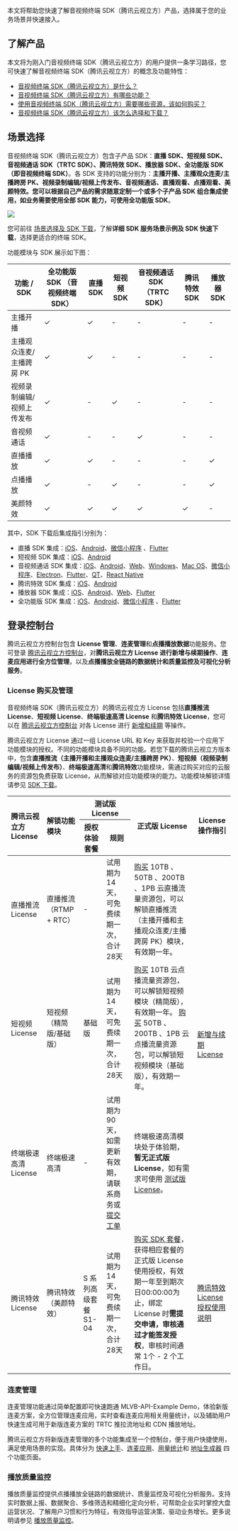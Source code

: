 本文将帮助您快速了解音视频终端 SDK（腾讯云视立方）产品，选择属于您的业务场景并快速接入。

## 了解产品

本文将为刚入门音视频终端 SDK（腾讯云视立方）的用户提供一条学习路径，您可快速了解音视频终端 SDK（腾讯云视立方）的概念及功能特性：

- [音视频终端 SDK（腾讯云视立方）是什么？](https://cloud.tencent.com/document/product/1449/56924)
- [音视频终端 SDK（腾讯云视立方）有哪些功能？](https://cloud.tencent.com/document/product/1449/56926)
- [使用音视频终端 SDK（腾讯云视立方）需要哪些资源，该如何购买？](https://cloud.tencent.com/document/product/1449/56972)
- [音视频终端 SDK（腾讯云视立方）该怎么选择和下载？](https://cloud.tencent.com/document/product/1449/56978)


## 场景选择

音视频终端 SDK（腾讯云视立方）包含子产品 SDK：**直播 SDK、短视频 SDK、音视频通话 SDK（TRTC SDK）、腾讯特效 SDK、播放器 SDK、全功能版 SDK（即音视频终端 SDK）**。各 SDK 支持的功能分别为：**主播开播、主播观众连麦/主播跨房 PK、视频录制编辑/视频上传发布、音视频通话、直播观看、点播观看、美颜特效。您可以根据自己产品的需求随意定制一个或多个子产品 SDK 组合集成使用，如业务需要使用全部 SDK 能力，可使用全功能版 SDK**。

![](https://qcloudimg.tencent-cloud.cn/raw/c63c5fcb16f1dd257d446f62e451da8d.png)

您可前往 [场景选择及 SDK 下载](https://cloud.tencent.com/document/product/1449/56978)，了解**详细 SDK 服务场景示例及 SDK 快速下载**，选择更适合的终端 SDK。

功能模块与 SDK 展示如下图：
<style> .markdown-text-box table th,.markdown-text-box table td{text-align: center;} </style>
<table>
<thead>
<tr>
<th>功能 / SDK</th>
<th>全功能版 SDK （音视频终端 SDK）</th>
<th>直播 SDK</th>
<th>短视频 SDK</th>
<th>音视频通话 SDK （TRTC SDK）</th>
<th>腾讯特效 SDK</th>
<th>播放器 SDK</th>
</tr>
</thead>
<tbody><tr>
<td>主播开播</td>
<td>&#10003;</td>
<td>&#10003;</td>
<td>-</td>
<td>-</td>
<td>-</td>
<td>-</td>
</tr>
<tr>
<td>主播观众连麦/主播跨房 PK</td>
<td>&#10003;</td>
<td>&#10003;</td>
<td>-</td>
<td>-</td>
<td>-</td>
<td>-</td>
</tr>
<tr>
<td>视频录制编辑/视频上传发布</td>
<td>&#10003;</td>
<td>-</td>
<td>&#10003;</td>
<td>-</td>
<td>-</td>
<td>-</td>
</tr>
<tr>
<td>音视频通话</td>
<td>&#10003;</td>
<td>-</td>
<td>-</td>
<td>&#10003;</td>
<td>-</td>
<td>-</td>
</tr>
<tr>
<td>直播播放</td>
<td>&#10003;</td>
<td>&#10003;</td>
<td>-</td>
<td>-</td>
<td>-</td>
<td>&#10003;</td>
</tr>
<tr>
<td>点播播放</td>
<td>&#10003;</td>
<td>-</td>
<td>&#10003;</td>
<td>-</td>
<td>-</td>
<td>&#10003;</td>
</tr>
<tr>
<td>美颜特效</td>
<td>&#10003;</td>
<td>&#10003;</td>
<td>&#10003;</td>
<td>&#10003;</td>
<td>&#10003;</td>
<td>-</td>
</tr>
</tbody></table>

其中，SDK 下载后集成指引分别为：
- 直播 SDK 集成：[iOS](https://cloud.tencent.com/document/product/454/56588)、[Android](https://cloud.tencent.com/document/product/454/56589)、[微信小程序](https://cloud.tencent.com/document/product/454/12554) 、[Flutter](https://cloud.tencent.com/document/product/454/71666)
- 短视频 SDK 集成：[iOS](https://cloud.tencent.com/document/product/584/11638)、[Android](https://cloud.tencent.com/document/product/584/11631)
- 音视频通话 SDK 集成：[iOS](https://cloud.tencent.com/document/product/647/32173)、[Android](https://cloud.tencent.com/document/product/647/32175)、[Web](https://cloud.tencent.com/document/product/647/16863)、[Windows](https://cloud.tencent.com/document/product/647/71407)、[Mac OS](https://cloud.tencent.com/document/product/647/32176)、[微信小程序](https://cloud.tencent.com/document/product/647/32183)、[Electron](https://cloud.tencent.com/document/product/647/38549)、[Flutter](https://cloud.tencent.com/document/product/647/51602)、[QT](https://cloud.tencent.com/document/product/647/52914)、[React Native](https://cloud.tencent.com/document/product/647/63791)
- 腾讯特效 SDK 集成：[iOS](https://cloud.tencent.com/document/product/616/65894)、[Android](https://cloud.tencent.com/document/product/616/65891)
- 播放器 SDK 集成：[iOS](https://cloud.tencent.com/document/product/881/20199)、[Android](https://cloud.tencent.com/document/product/881/20200)、[Web](https://cloud.tencent.com/document/product/881/20198)、[Flutter](https://cloud.tencent.com/document/product/881/60729)
- 全功能版 SDK 集成：[iOS](https://cloud.tencent.com/document/product/454/56588)、[Android](https://cloud.tencent.com/document/product/454/56589)、[微信小程序](https://cloud.tencent.com/document/product/454/12554) 、[Flutter](https://cloud.tencent.com/document/product/454/71666)

## 登录控制台

腾讯云视立方控制台包含 **License 管理**、**连麦管理**和**点播播放数据**功能服务。您可登录 [腾讯云视立方控制台](https://console.cloud.tencent.com/vcube)，对**腾讯云视立方 License 进行新增与续期操作**、**连麦应用进行全方位管理**，以及**点播播放全链路的数据统计和质量监控及可视化分析服务**。

### License 购买及管理

音视频终端 SDK（腾讯云视立方）的腾讯云视立方 License 包括**直播推流 License**、**短视频 License**、**终端极速高清 License** 和**腾讯特效 License**，您可以在 [腾讯云视立方控制台](https://console.cloud.tencent.com/vcube) 对各 License 进行 [新增和续期](https://cloud.tencent.com/document/product/1449/56981) 等操作。

腾讯云视立方 License 通过一组 License URL 和 Key 来获取并校验一个应用下功能模块的授权。不同的功能模块具备不同的功能。若您下载的腾讯云视立方版本中，包含**直播推流（主播开播和主播观众连麦/主播跨房 PK）**、**短视频（视频录制编辑/视频上传发布）**、**终端极速高清**和**腾讯特效**功能模块，需通过购买对应的云服务的资源包免费获取 License，从而解锁对应功能模块的能力。功能模块解锁详情请参见 [SDK 下载](https://cloud.tencent.com/document/product/1449/56978)。

<table>
<thead>
<tr>
<th align="left" rowspan=2>腾讯云视立方 License</th>
<th align="left" rowspan=2>解锁功能模块</th>
<th colspan=2>测试版 License</th>
<th rowspan=2>正式版 License</th>
<th rowspan=2>License操作指引</th>
</tr>
<tr>
<th>授权体验套餐</th>
<th>规则</th>
</tr>
</thead>
<tbody>
<tr>
<td align="left">直播推流 License</td>
<td align="left">直播推流（RTMP + RTC）</td>
<td>-</td>
<td>试用期为14天，可免费续期一次，合计28天</td>
<td><a href="https://buy.cloud.tencent.com/vcube">购买</a> 10TB 、50TB 、200TB 、1PB 云直播流量资源包，可以解锁直播推流（主播开播和主播观众连麦/主播跨房 PK）模块，有效期一年。</td>
<td rowspan=3><a href="https://cloud.tencent.com/document/product/1449/56981">新增与续期 License</a></td>
</tr>
<tr>
<td align="left">短视频 License</td>
<td align="left">短视频（精简版/基础版）</td>
<td>基础版</td>
<td>试用期为14天，可免费续期一次，合计28天</td>
<td><a href="https://buy.cloud.tencent.com/vcube">购买</a> 10TB 云点播流量资源包，可以解锁短视频模块（精简版），有效期一年。 <a href="https://buy.cloud.tencent.com/vcube">购买</a> 50TB 、200TB 、1PB 云点播流量资源包，可以解锁短视频模块（基础版），有效期一年。</td>
</tr>
<tr>
<td align="left">终端极速高清 License</td>
<td align="left">终端极速高清</td>
<td>-</td>
<td>试用期为90天，如需更新有效期，请联系商务或 <a href="https://console.cloud.tencent.com/workorder/category">提交工单</a></td>
<td>终端极速高清模块处于体验期，<strong>暂无正式版 License</strong>，如有需求可使用 <a href="https://cloud.tencent.com/document/product/1449/56981#test">测试版 License</a>。</td>
</tr>
<tr>
<td align="left">腾讯特效 License</td>
<td align="left">腾讯特效（美颜特效）</td>
<td>S 系列高级套餐 S1-04</td>
<td>试用期为14天，可免费续期一次，合计28天</td>
<td><a href="https://buy.cloud.tencent.com/vcube?type=magic">购买 SDK 套餐</a>，获得相应套餐的正式版 License 使用授权，有效期一年至到期次日00:00:00为止，绑定 License 时<strong>需提交申请，审核通过才能签发授权</strong>，审核时间通常 1个 - 2 个工作日。</td>
<td><a href="https://cloud.tencent.com/document/product/1449/56982">腾讯特效 License 授权使用说明</a></td>
</tr>
</tbody></table>

### 连麦管理

连麦管理功能通过简单配置即可快速跑通 MLVB-API-Example Demo，体验新版连麦方案，全方位管理连麦应用，实时查看连麦应用相关用量统计，以及辅助用户快速生成可用于新版连麦方案的 TRTC 推拉流地址和 CDN 播放地址。

腾讯云视立方将新版连麦管理的多个功能集成至一个控制台，便于用户快捷使用，满足使用场景的实现。具体分为 [快速上手](https://console.cloud.tencent.com/vcube/micro/start)、[连麦应用](https://console.cloud.tencent.com/vcube/micro/appmanage)、[用量统计](https://console.cloud.tencent.com/vcube/micro/statistics)和 [地址生成器](https://console.cloud.tencent.com/vcube/micro/address) 四个功能页面。

### 播放质量监控

播放质量监控提供点播播放全链路的数据统计、质量监控及可视化分析服务。支持实时数据上报、数据聚合、多维筛选和精细化定向分析，可帮助企业实时掌控大盘运营状况、了解用户习惯和行为特征，有效指导运营决策、驱动业务增长。更多说明请参见 [播放质量监控](https://cloud.tencent.com/document/product/1449/68147)。
